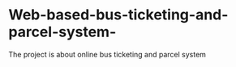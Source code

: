 # Web-based-bus-ticketing-and-parcel-system-
The project is about online bus ticketing and parcel system
